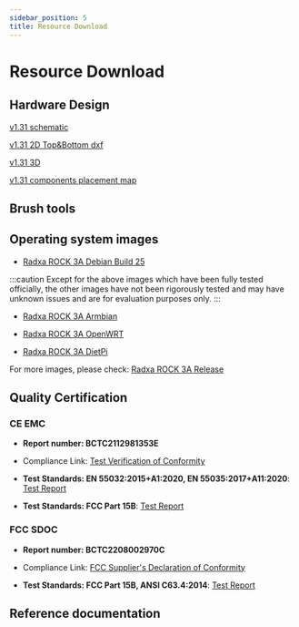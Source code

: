 ```yaml
---
sidebar_position: 5
title: Resource Download
---
```


# Resource Download

## Hardware Design

[v1.31 schematic](https://dl.radxa.com/rock3/docs/hw/3a/radxa_rock_3a_v1310_schematic.pdf)

[v1.31 2D Top&Bottom dxf](https://dl.radxa.com/rock3/docs/hw/3a/radxa_rock_3a_v1310_2d_dxf.zip)

[v1.31 3D](https://dl.radxa.com/rock3/docs/hw/3a/radxa_rock_3a_v1310_3d.zip)

[v1.31 components placement map](https://dl.radxa.com/rock3/docs/hw/3a/radxa_rock_3a_v1310_components_placement_map.pdf)

## Brush tools

## Operating system images

- [Radxa ROCK 3A Debian Build 25](https://github.com/radxa-build/rock-3a/releases/download/b25/rock-3a_debian_bullseye_xfce_b25.img.xz)

:::caution
Except for the above images which have been fully tested officially, the other images have not been rigorously tested and may have unknown issues and are for evaluation purposes only.
:::

- [Radxa ROCK 3A Armbian](https://www.armbian.com/rock-3a/)

- [Radxa ROCK 3A OpenWRT](https://openwrt.org/toh/hwdata/radxa/radxa_rock_3a)

- [Radxa ROCK 3A DietPi](https://dietpi.com/downloads/images/DietPi_ROCK3A-ARMv8-Bookworm.img.xz)

For more images, please check: [Radxa ROCK 3A Release](https://github.com/radxa-build/rock-3a/releases/latest)

## Quality Certification

### CE EMC

- **Report number: BCTC2112981353E**
- Compliance Link:
  [Test Verification of Conformity](https://dl.radxa.com/rock3/compliance/3a/ce-emc/BCTC2112981353C-ROCK3A-EMC.pdf)

- **Test Standards: EN 55032:2015+A1:2020, EN 55035:2017+A11:2020**:
  [Test Report](https://dl.radxa.com/rock3/compliance/3a/ce-emc/BCTC2112981353E-ROCK3A-EMC.pdf)

- **Test Standards: FCC Part 15B**:
  [Test Report](https://dl.radxa.com/rock3/compliance/3a/ce-emc/BCTC2112597510E-ROCK3A-FCC-Part-15B.pdf)

### FCC SDOC

- **Report number: BCTC2208002970C**
- Compliance Link:
  [FCC Supplier's Declaration of Conformity](https://dl.radxa.com/rock3/compliance/3a/fcc-sdoc/BCTC2208002970C-ROCK3A-D2-FCC-sDoC.pdf)

- **Test Standards: FCC Part 15B, ANSI C63.4:2014**:
  [Test Report](https://dl.radxa.com/rock3/compliance/3a/fcc-sdoc/BCTC2208002970E-ROCK3A-D2-FCC-sDoC.pdf)

## Reference documentation
